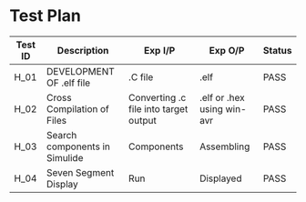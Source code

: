 # Test Plan


| Test ID| Description | Exp I/P | Exp O/P | Status |
| -------| ----------- | ------- | ------- | ------ |
| H_01 | DEVELOPMENT OF .elf file    | .C file | .elf| PASS |
| H_02 | Cross Compilation of Files  | Converting .c file into target output | .elf or .hex using win-avr   | PASS |
| H_03 | Search components in Simulide |  Components  | Assembling     | PASS |
| H_04 | Seven Segment Display   |      Run     | Displayed     | PASS |


